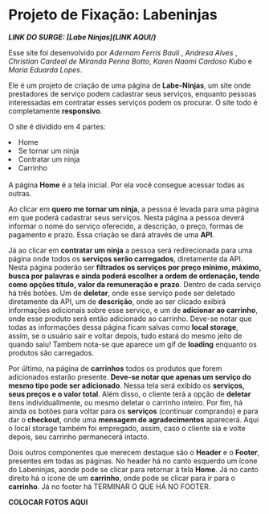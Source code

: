 # Projeto de Fixação: Labeninjas

<strong><em>LINK DO SURGE: [Labe Ninjas](LINK AQUI/)</em></strong>

Esse site foi desenvolvido por <em>Adernam Ferris Bauli </em>, <em>Andresa Alves </em>, <em> Christian Cardeal de Miranda Penna Botto</em>, <em>Karen Naomi Cardoso Kubo </em> e <em>Maria Eduarda Lopes</em>.

Ele é um projeto de criação de uma página de  <strong>Labe-Ninjas</strong>, um site onde prestadores de serviço podem cadastrar seus serviços, enquanto pessoas interessadas em contratar esses serviços podem os procurar.
O site todo é completamente <strong>responsivo</strong>.

O site é dividido em 4 partes:
<li>Home</li>
<li>Se tornar um ninja</li>
<li>Contratar um ninja</li>
<li>Carrinho</li>
<br>
A página <strong>Home</strong> é a tela inicial. Por ela você consegue acessar todas as outras.

Ao clicar em <strong> quero me tornar um ninja</strong>, a pessoa é levada para uma página em que poderá cadastrar seus serviços. Nesta página a pessoa deverá informar o nome do serviço oferecido, a descrição, o preço, formas de pagamento e prazo. Essa criação se dará através de uma <strong>API</strong>.

Já ao clicar em <strong>contratar um ninja</strong> a pessoa será redirecionada para uma página onde todos os <strong>serviços serão carregados</strong>, diretamente da API.
Nesta página poderão ser <strong>filtrados os serviços por preço mínimo, máximo, busca por palavras e ainda poderá escolher a ordem de ordenação, tendo como opções título, valor da remuneração e prazo</strong>.
Dentro de cada serviço há três botões. Um de <strong>deletar</strong>, onde esse serviço pode ser deletado diretamente da API, um de <strong>descrição</strong>, onde ao ser clicado exibirá informações adicionais sobre esse serviço, e um de <strong>adicionar ao carrinho</strong>, onde esse produto será então adicionado ao carrinho.
Deve-se notar que todas as informações dessa página ficam salvas como <strong>local storage</strong>, assim, se o usuário sair e voltar depois, tudo estará do mesmo jeito de quando saiu!
Tambem nota-se que aparece um gif de <strong>loading</strong> enquanto os produtos são carregados.

Por último, na página de <strong>carrinhos</strong> todos os produtos que forem adicionados estarão presente. <strong>Deve-se notar que apenas um serviço do mesmo tipo pode ser adicionado</strong>. Nessa tela será exibido os <strong>serviços, seus preços e o valor total</strong>. Além disso, o cliente terá a opção de <strong>deletar</strong> itens individuallmente, ou mesmo deletar o carrinho inteiro.
Por fim, há ainda os botões para voltar para os <strong>serviços</strong> (continuar comprando) e para dar o <strong>checkout</strong>, onde uma <strong>mensagem de agradecimentos</strong> aparecerá.
Aqui o local storage também foi empregado, assim, caso o cliente sia e volte depois, seu carrinho permanecerá intacto.

Dois outros componentes que merecem destaque são o <strong>Header</strong> e o <strong>Footer</strong>, presentes em todas as páginas. No header há no canto esquerdo um ícone do Labeninjas, aonde pode se clicar para retornar à tela <strong>Home</strong>. Já no canto direito há o ícone de um <strong>carrinho</strong>, onde pode se clicar para ir para o <strong>carrinho</strong>.
Já no footer há TERMINAR O QUE HÁ NO FOOTER.

<strong>COLOCAR FOTOS AQUI</strong>
